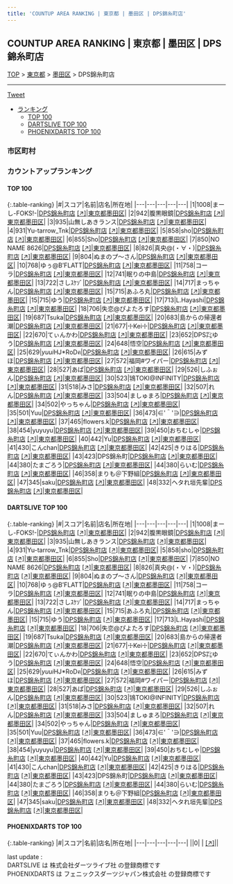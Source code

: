 ```yaml
---
title: 'COUNTUP AREA RANKING | 東京都 | 墨田区 | DPS錦糸町店'
---
```

## COUNTUP AREA RANKING | 東京都 | 墨田区 | DPS錦糸町店

[TOP](/darts/rank/) > [東京都](/darts/rank/東京都/) > [墨田区](/darts/rank/東京都/墨田区/) > DPS錦糸町店

___

<a href="https://twitter.com/share?ref_src=twsrc%5Etfw" data-text="COUNTUP AREA RANKING | 東京都墨田区DPS錦糸町店" class="twitter-share-button" data-hashtags="DARTSLIVE,PHOENIXDARTS,darts,ダーツ" data-show-count="false">Tweet</a>

* [ランキング](#カウントアップランキング)
    * [TOP 100](#top-100)
    * [DARTSLIVE TOP 100](#dartslive-top-100)
    * [PHOENIXDARTS TOP 100](#phoenixdarts-top-100)

### 市区町村

<ul>

</ul>

### カウントアップランキング

#### TOP 100



{:.table-ranking}
|#|スコア|名前|店名|所在地|
|---|---|---|---|---|
|1|1008|<span class="rank-name-dl">まーし-FOKS!-</span>|<a href="/darts/rank/shops/aab5702fe7c9f4c00d9b047a20a7ba1e.html">DPS錦糸町店</a> <a href="https://search.dartslive.com/jp/shop/aab5702fe7c9f4c00d9b047a20a7ba1e">[↗]</a>|<a href="/darts/rank/東京都/墨田区">東京都墨田区</a>|
|2|942|<span class="rank-name-dl">腹黒眼鏡</span>|<a href="/darts/rank/shops/aab5702fe7c9f4c00d9b047a20a7ba1e.html">DPS錦糸町店</a> <a href="https://search.dartslive.com/jp/shop/aab5702fe7c9f4c00d9b047a20a7ba1e">[↗]</a>|<a href="/darts/rank/東京都/墨田区">東京都墨田区</a>|
|3|935|<span class="rank-name-dl">山無しあきランス</span>|<a href="/darts/rank/shops/aab5702fe7c9f4c00d9b047a20a7ba1e.html">DPS錦糸町店</a> <a href="https://search.dartslive.com/jp/shop/aab5702fe7c9f4c00d9b047a20a7ba1e">[↗]</a>|<a href="/darts/rank/東京都/墨田区">東京都墨田区</a>|
|4|931|<span class="rank-name-dl">Yu-tarrow_Tnk</span>|<a href="/darts/rank/shops/aab5702fe7c9f4c00d9b047a20a7ba1e.html">DPS錦糸町店</a> <a href="https://search.dartslive.com/jp/shop/aab5702fe7c9f4c00d9b047a20a7ba1e">[↗]</a>|<a href="/darts/rank/東京都/墨田区">東京都墨田区</a>|
|5|858|<span class="rank-name-dl">sho</span>|<a href="/darts/rank/shops/aab5702fe7c9f4c00d9b047a20a7ba1e.html">DPS錦糸町店</a> <a href="https://search.dartslive.com/jp/shop/aab5702fe7c9f4c00d9b047a20a7ba1e">[↗]</a>|<a href="/darts/rank/東京都/墨田区">東京都墨田区</a>|
|6|855|<span class="rank-name-dl">Sho</span>|<a href="/darts/rank/shops/aab5702fe7c9f4c00d9b047a20a7ba1e.html">DPS錦糸町店</a> <a href="https://search.dartslive.com/jp/shop/aab5702fe7c9f4c00d9b047a20a7ba1e">[↗]</a>|<a href="/darts/rank/東京都/墨田区">東京都墨田区</a>|
|7|850|<span class="rank-name-dl">NO NAME 8626</span>|<a href="/darts/rank/shops/aab5702fe7c9f4c00d9b047a20a7ba1e.html">DPS錦糸町店</a> <a href="https://search.dartslive.com/jp/shop/aab5702fe7c9f4c00d9b047a20a7ba1e">[↗]</a>|<a href="/darts/rank/東京都/墨田区">東京都墨田区</a>|
|8|826|<span class="rank-name-dl">真央@(・∀・)</span>|<a href="/darts/rank/shops/aab5702fe7c9f4c00d9b047a20a7ba1e.html">DPS錦糸町店</a> <a href="https://search.dartslive.com/jp/shop/aab5702fe7c9f4c00d9b047a20a7ba1e">[↗]</a>|<a href="/darts/rank/東京都/墨田区">東京都墨田区</a>|
|9|804|<span class="rank-name-dl">ぬまのプ〜さん</span>|<a href="/darts/rank/shops/aab5702fe7c9f4c00d9b047a20a7ba1e.html">DPS錦糸町店</a> <a href="https://search.dartslive.com/jp/shop/aab5702fe7c9f4c00d9b047a20a7ba1e">[↗]</a>|<a href="/darts/rank/東京都/墨田区">東京都墨田区</a>|
|10|768|<span class="rank-name-dl">ゆぅ@B’FLATT</span>|<a href="/darts/rank/shops/aab5702fe7c9f4c00d9b047a20a7ba1e.html">DPS錦糸町店</a> <a href="https://search.dartslive.com/jp/shop/aab5702fe7c9f4c00d9b047a20a7ba1e">[↗]</a>|<a href="/darts/rank/東京都/墨田区">東京都墨田区</a>|
|11|758|<span class="rank-name-dl">コーラ</span>|<a href="/darts/rank/shops/aab5702fe7c9f4c00d9b047a20a7ba1e.html">DPS錦糸町店</a> <a href="https://search.dartslive.com/jp/shop/aab5702fe7c9f4c00d9b047a20a7ba1e">[↗]</a>|<a href="/darts/rank/東京都/墨田区">東京都墨田区</a>|
|12|741|<span class="rank-name-dl">眠りの中島</span>|<a href="/darts/rank/shops/aab5702fe7c9f4c00d9b047a20a7ba1e.html">DPS錦糸町店</a> <a href="https://search.dartslive.com/jp/shop/aab5702fe7c9f4c00d9b047a20a7ba1e">[↗]</a>|<a href="/darts/rank/東京都/墨田区">東京都墨田区</a>|
|13|722|<span class="rank-name-dl">さしｽｹｿﾞ</span>|<a href="/darts/rank/shops/aab5702fe7c9f4c00d9b047a20a7ba1e.html">DPS錦糸町店</a> <a href="https://search.dartslive.com/jp/shop/aab5702fe7c9f4c00d9b047a20a7ba1e">[↗]</a>|<a href="/darts/rank/東京都/墨田区">東京都墨田区</a>|
|14|717|<span class="rank-name-dl">まっちゃん</span>|<a href="/darts/rank/shops/aab5702fe7c9f4c00d9b047a20a7ba1e.html">DPS錦糸町店</a> <a href="https://search.dartslive.com/jp/shop/aab5702fe7c9f4c00d9b047a20a7ba1e">[↗]</a>|<a href="/darts/rank/東京都/墨田区">東京都墨田区</a>|
|15|715|<span class="rank-name-dl">あふろ丸</span>|<a href="/darts/rank/shops/aab5702fe7c9f4c00d9b047a20a7ba1e.html">DPS錦糸町店</a> <a href="https://search.dartslive.com/jp/shop/aab5702fe7c9f4c00d9b047a20a7ba1e">[↗]</a>|<a href="/darts/rank/東京都/墨田区">東京都墨田区</a>|
|15|715|<span class="rank-name-dl">ゆう</span>|<a href="/darts/rank/shops/aab5702fe7c9f4c00d9b047a20a7ba1e.html">DPS錦糸町店</a> <a href="https://search.dartslive.com/jp/shop/aab5702fe7c9f4c00d9b047a20a7ba1e">[↗]</a>|<a href="/darts/rank/東京都/墨田区">東京都墨田区</a>|
|17|713|<span class="rank-name-dl">L.Hayashi</span>|<a href="/darts/rank/shops/aab5702fe7c9f4c00d9b047a20a7ba1e.html">DPS錦糸町店</a> <a href="https://search.dartslive.com/jp/shop/aab5702fe7c9f4c00d9b047a20a7ba1e">[↗]</a>|<a href="/darts/rank/東京都/墨田区">東京都墨田区</a>|
|18|706|<span class="rank-name-dl">失恋@ぴよたろす</span>|<a href="/darts/rank/shops/aab5702fe7c9f4c00d9b047a20a7ba1e.html">DPS錦糸町店</a> <a href="https://search.dartslive.com/jp/shop/aab5702fe7c9f4c00d9b047a20a7ba1e">[↗]</a>|<a href="/darts/rank/東京都/墨田区">東京都墨田区</a>|
|19|687|<span class="rank-name-dl">Tsuka</span>|<a href="/darts/rank/shops/aab5702fe7c9f4c00d9b047a20a7ba1e.html">DPS錦糸町店</a> <a href="https://search.dartslive.com/jp/shop/aab5702fe7c9f4c00d9b047a20a7ba1e">[↗]</a>|<a href="/darts/rank/東京都/墨田区">東京都墨田区</a>|
|20|683|<span class="rank-name-dl">島からの帰還者潮</span>|<a href="/darts/rank/shops/aab5702fe7c9f4c00d9b047a20a7ba1e.html">DPS錦糸町店</a> <a href="https://search.dartslive.com/jp/shop/aab5702fe7c9f4c00d9b047a20a7ba1e">[↗]</a>|<a href="/darts/rank/東京都/墨田区">東京都墨田区</a>|
|21|677|<span class="rank-name-dl">☩Kei☩</span>|<a href="/darts/rank/shops/aab5702fe7c9f4c00d9b047a20a7ba1e.html">DPS錦糸町店</a> <a href="https://search.dartslive.com/jp/shop/aab5702fe7c9f4c00d9b047a20a7ba1e">[↗]</a>|<a href="/darts/rank/東京都/墨田区">東京都墨田区</a>|
|22|670|<span class="rank-name-dl">てぃんかわ</span>|<a href="/darts/rank/shops/aab5702fe7c9f4c00d9b047a20a7ba1e.html">DPS錦糸町店</a> <a href="https://search.dartslive.com/jp/shop/aab5702fe7c9f4c00d9b047a20a7ba1e">[↗]</a>|<a href="/darts/rank/東京都/墨田区">東京都墨田区</a>|
|23|652|<span class="rank-name-dl">DPS㌠ゆう</span>|<a href="/darts/rank/shops/aab5702fe7c9f4c00d9b047a20a7ba1e.html">DPS錦糸町店</a> <a href="https://search.dartslive.com/jp/shop/aab5702fe7c9f4c00d9b047a20a7ba1e">[↗]</a>|<a href="/darts/rank/東京都/墨田区">東京都墨田区</a>|
|24|648|<span class="rank-name-dl">悟空</span>|<a href="/darts/rank/shops/aab5702fe7c9f4c00d9b047a20a7ba1e.html">DPS錦糸町店</a> <a href="https://search.dartslive.com/jp/shop/aab5702fe7c9f4c00d9b047a20a7ba1e">[↗]</a>|<a href="/darts/rank/東京都/墨田区">東京都墨田区</a>|
|25|629|<span class="rank-name-dl">*yuui*HJ*RoDฅ</span>|<a href="/darts/rank/shops/aab5702fe7c9f4c00d9b047a20a7ba1e.html">DPS錦糸町店</a> <a href="https://search.dartslive.com/jp/shop/aab5702fe7c9f4c00d9b047a20a7ba1e">[↗]</a>|<a href="/darts/rank/東京都/墨田区">東京都墨田区</a>|
|26|615|<span class="rank-name-dl">みずほ</span>|<a href="/darts/rank/shops/aab5702fe7c9f4c00d9b047a20a7ba1e.html">DPS錦糸町店</a> <a href="https://search.dartslive.com/jp/shop/aab5702fe7c9f4c00d9b047a20a7ba1e">[↗]</a>|<a href="/darts/rank/東京都/墨田区">東京都墨田区</a>|
|27|572|<span class="rank-name-dl">福岡#ワイパー</span>|<a href="/darts/rank/shops/aab5702fe7c9f4c00d9b047a20a7ba1e.html">DPS錦糸町店</a> <a href="https://search.dartslive.com/jp/shop/aab5702fe7c9f4c00d9b047a20a7ba1e">[↗]</a>|<a href="/darts/rank/東京都/墨田区">東京都墨田区</a>|
|28|527|<span class="rank-name-dl">あぱ</span>|<a href="/darts/rank/shops/aab5702fe7c9f4c00d9b047a20a7ba1e.html">DPS錦糸町店</a> <a href="https://search.dartslive.com/jp/shop/aab5702fe7c9f4c00d9b047a20a7ba1e">[↗]</a>|<a href="/darts/rank/東京都/墨田区">東京都墨田区</a>|
|29|526|<span class="rank-name-dl">しふぉん</span>|<a href="/darts/rank/shops/aab5702fe7c9f4c00d9b047a20a7ba1e.html">DPS錦糸町店</a> <a href="https://search.dartslive.com/jp/shop/aab5702fe7c9f4c00d9b047a20a7ba1e">[↗]</a>|<a href="/darts/rank/東京都/墨田区">東京都墨田区</a>|
|30|523|<span class="rank-name-dl">鴇TOKI@INFINITY</span>|<a href="/darts/rank/shops/aab5702fe7c9f4c00d9b047a20a7ba1e.html">DPS錦糸町店</a> <a href="https://search.dartslive.com/jp/shop/aab5702fe7c9f4c00d9b047a20a7ba1e">[↗]</a>|<a href="/darts/rank/東京都/墨田区">東京都墨田区</a>|
|31|518|<span class="rank-name-dl">みさ</span>|<a href="/darts/rank/shops/aab5702fe7c9f4c00d9b047a20a7ba1e.html">DPS錦糸町店</a> <a href="https://search.dartslive.com/jp/shop/aab5702fe7c9f4c00d9b047a20a7ba1e">[↗]</a>|<a href="/darts/rank/東京都/墨田区">東京都墨田区</a>|
|32|507|<span class="rank-name-dl">れん</span>|<a href="/darts/rank/shops/aab5702fe7c9f4c00d9b047a20a7ba1e.html">DPS錦糸町店</a> <a href="https://search.dartslive.com/jp/shop/aab5702fe7c9f4c00d9b047a20a7ba1e">[↗]</a>|<a href="/darts/rank/東京都/墨田区">東京都墨田区</a>|
|33|504|<span class="rank-name-dl">ましゅまろ</span>|<a href="/darts/rank/shops/aab5702fe7c9f4c00d9b047a20a7ba1e.html">DPS錦糸町店</a> <a href="https://search.dartslive.com/jp/shop/aab5702fe7c9f4c00d9b047a20a7ba1e">[↗]</a>|<a href="/darts/rank/東京都/墨田区">東京都墨田区</a>|
|34|502|<span class="rank-name-dl">やっちゃん</span>|<a href="/darts/rank/shops/aab5702fe7c9f4c00d9b047a20a7ba1e.html">DPS錦糸町店</a> <a href="https://search.dartslive.com/jp/shop/aab5702fe7c9f4c00d9b047a20a7ba1e">[↗]</a>|<a href="/darts/rank/東京都/墨田区">東京都墨田区</a>|
|35|501|<span class="rank-name-dl">Yuu</span>|<a href="/darts/rank/shops/aab5702fe7c9f4c00d9b047a20a7ba1e.html">DPS錦糸町店</a> <a href="https://search.dartslive.com/jp/shop/aab5702fe7c9f4c00d9b047a20a7ba1e">[↗]</a>|<a href="/darts/rank/東京都/墨田区">東京都墨田区</a>|
|36|473|<span class="rank-name-dl">∈&#x27;＾&#x27;∋</span>|<a href="/darts/rank/shops/aab5702fe7c9f4c00d9b047a20a7ba1e.html">DPS錦糸町店</a> <a href="https://search.dartslive.com/jp/shop/aab5702fe7c9f4c00d9b047a20a7ba1e">[↗]</a>|<a href="/darts/rank/東京都/墨田区">東京都墨田区</a>|
|37|465|<span class="rank-name-dl">flowers.k</span>|<a href="/darts/rank/shops/aab5702fe7c9f4c00d9b047a20a7ba1e.html">DPS錦糸町店</a> <a href="https://search.dartslive.com/jp/shop/aab5702fe7c9f4c00d9b047a20a7ba1e">[↗]</a>|<a href="/darts/rank/東京都/墨田区">東京都墨田区</a>|
|38|454|<span class="rank-name-dl">yuyuyu</span>|<a href="/darts/rank/shops/aab5702fe7c9f4c00d9b047a20a7ba1e.html">DPS錦糸町店</a> <a href="https://search.dartslive.com/jp/shop/aab5702fe7c9f4c00d9b047a20a7ba1e">[↗]</a>|<a href="/darts/rank/東京都/墨田区">東京都墨田区</a>|
|39|450|<span class="rank-name-dl">おちむしゃ</span>|<a href="/darts/rank/shops/aab5702fe7c9f4c00d9b047a20a7ba1e.html">DPS錦糸町店</a> <a href="https://search.dartslive.com/jp/shop/aab5702fe7c9f4c00d9b047a20a7ba1e">[↗]</a>|<a href="/darts/rank/東京都/墨田区">東京都墨田区</a>|
|40|442|<span class="rank-name-dl">Yu</span>|<a href="/darts/rank/shops/aab5702fe7c9f4c00d9b047a20a7ba1e.html">DPS錦糸町店</a> <a href="https://search.dartslive.com/jp/shop/aab5702fe7c9f4c00d9b047a20a7ba1e">[↗]</a>|<a href="/darts/rank/東京都/墨田区">東京都墨田区</a>|
|41|430|<span class="rank-name-dl">こんchan</span>|<a href="/darts/rank/shops/aab5702fe7c9f4c00d9b047a20a7ba1e.html">DPS錦糸町店</a> <a href="https://search.dartslive.com/jp/shop/aab5702fe7c9f4c00d9b047a20a7ba1e">[↗]</a>|<a href="/darts/rank/東京都/墨田区">東京都墨田区</a>|
|42|425|<span class="rank-name-dl">きりはる</span>|<a href="/darts/rank/shops/aab5702fe7c9f4c00d9b047a20a7ba1e.html">DPS錦糸町店</a> <a href="https://search.dartslive.com/jp/shop/aab5702fe7c9f4c00d9b047a20a7ba1e">[↗]</a>|<a href="/darts/rank/東京都/墨田区">東京都墨田区</a>|
|43|423|<span class="rank-name-dl">DPS錦糸町</span>|<a href="/darts/rank/shops/aab5702fe7c9f4c00d9b047a20a7ba1e.html">DPS錦糸町店</a> <a href="https://search.dartslive.com/jp/shop/aab5702fe7c9f4c00d9b047a20a7ba1e">[↗]</a>|<a href="/darts/rank/東京都/墨田区">東京都墨田区</a>|
|44|380|<span class="rank-name-dl">たまごろう</span>|<a href="/darts/rank/shops/aab5702fe7c9f4c00d9b047a20a7ba1e.html">DPS錦糸町店</a> <a href="https://search.dartslive.com/jp/shop/aab5702fe7c9f4c00d9b047a20a7ba1e">[↗]</a>|<a href="/darts/rank/東京都/墨田区">東京都墨田区</a>|
|44|380|<span class="rank-name-dl">らいむ</span>|<a href="/darts/rank/shops/aab5702fe7c9f4c00d9b047a20a7ba1e.html">DPS錦糸町店</a> <a href="https://search.dartslive.com/jp/shop/aab5702fe7c9f4c00d9b047a20a7ba1e">[↗]</a>|<a href="/darts/rank/東京都/墨田区">東京都墨田区</a>|
|46|358|<span class="rank-name-dl">まりも＠下野組</span>|<a href="/darts/rank/shops/aab5702fe7c9f4c00d9b047a20a7ba1e.html">DPS錦糸町店</a> <a href="https://search.dartslive.com/jp/shop/aab5702fe7c9f4c00d9b047a20a7ba1e">[↗]</a>|<a href="/darts/rank/東京都/墨田区">東京都墨田区</a>|
|47|345|<span class="rank-name-dl">saku</span>|<a href="/darts/rank/shops/aab5702fe7c9f4c00d9b047a20a7ba1e.html">DPS錦糸町店</a> <a href="https://search.dartslive.com/jp/shop/aab5702fe7c9f4c00d9b047a20a7ba1e">[↗]</a>|<a href="/darts/rank/東京都/墨田区">東京都墨田区</a>|
|48|332|<span class="rank-name-dl">ヘタれ垣先輩</span>|<a href="/darts/rank/shops/aab5702fe7c9f4c00d9b047a20a7ba1e.html">DPS錦糸町店</a> <a href="https://search.dartslive.com/jp/shop/aab5702fe7c9f4c00d9b047a20a7ba1e">[↗]</a>|<a href="/darts/rank/東京都/墨田区">東京都墨田区</a>|


#### DARTSLIVE TOP 100



{:.table-ranking}
|#|スコア|名前|店名|所在地|
|---|---|---|---|---|
|1|1008|<span class="rank-name-dl">まーし-FOKS!-</span>|<a href="/darts/rank/shops/aab5702fe7c9f4c00d9b047a20a7ba1e.html">DPS錦糸町店</a> <a href="https://search.dartslive.com/jp/shop/aab5702fe7c9f4c00d9b047a20a7ba1e">[↗]</a>|<a href="/darts/rank/東京都/墨田区">東京都墨田区</a>|
|2|942|<span class="rank-name-dl">腹黒眼鏡</span>|<a href="/darts/rank/shops/aab5702fe7c9f4c00d9b047a20a7ba1e.html">DPS錦糸町店</a> <a href="https://search.dartslive.com/jp/shop/aab5702fe7c9f4c00d9b047a20a7ba1e">[↗]</a>|<a href="/darts/rank/東京都/墨田区">東京都墨田区</a>|
|3|935|<span class="rank-name-dl">山無しあきランス</span>|<a href="/darts/rank/shops/aab5702fe7c9f4c00d9b047a20a7ba1e.html">DPS錦糸町店</a> <a href="https://search.dartslive.com/jp/shop/aab5702fe7c9f4c00d9b047a20a7ba1e">[↗]</a>|<a href="/darts/rank/東京都/墨田区">東京都墨田区</a>|
|4|931|<span class="rank-name-dl">Yu-tarrow_Tnk</span>|<a href="/darts/rank/shops/aab5702fe7c9f4c00d9b047a20a7ba1e.html">DPS錦糸町店</a> <a href="https://search.dartslive.com/jp/shop/aab5702fe7c9f4c00d9b047a20a7ba1e">[↗]</a>|<a href="/darts/rank/東京都/墨田区">東京都墨田区</a>|
|5|858|<span class="rank-name-dl">sho</span>|<a href="/darts/rank/shops/aab5702fe7c9f4c00d9b047a20a7ba1e.html">DPS錦糸町店</a> <a href="https://search.dartslive.com/jp/shop/aab5702fe7c9f4c00d9b047a20a7ba1e">[↗]</a>|<a href="/darts/rank/東京都/墨田区">東京都墨田区</a>|
|6|855|<span class="rank-name-dl">Sho</span>|<a href="/darts/rank/shops/aab5702fe7c9f4c00d9b047a20a7ba1e.html">DPS錦糸町店</a> <a href="https://search.dartslive.com/jp/shop/aab5702fe7c9f4c00d9b047a20a7ba1e">[↗]</a>|<a href="/darts/rank/東京都/墨田区">東京都墨田区</a>|
|7|850|<span class="rank-name-dl">NO NAME 8626</span>|<a href="/darts/rank/shops/aab5702fe7c9f4c00d9b047a20a7ba1e.html">DPS錦糸町店</a> <a href="https://search.dartslive.com/jp/shop/aab5702fe7c9f4c00d9b047a20a7ba1e">[↗]</a>|<a href="/darts/rank/東京都/墨田区">東京都墨田区</a>|
|8|826|<span class="rank-name-dl">真央@(・∀・)</span>|<a href="/darts/rank/shops/aab5702fe7c9f4c00d9b047a20a7ba1e.html">DPS錦糸町店</a> <a href="https://search.dartslive.com/jp/shop/aab5702fe7c9f4c00d9b047a20a7ba1e">[↗]</a>|<a href="/darts/rank/東京都/墨田区">東京都墨田区</a>|
|9|804|<span class="rank-name-dl">ぬまのプ〜さん</span>|<a href="/darts/rank/shops/aab5702fe7c9f4c00d9b047a20a7ba1e.html">DPS錦糸町店</a> <a href="https://search.dartslive.com/jp/shop/aab5702fe7c9f4c00d9b047a20a7ba1e">[↗]</a>|<a href="/darts/rank/東京都/墨田区">東京都墨田区</a>|
|10|768|<span class="rank-name-dl">ゆぅ@B’FLATT</span>|<a href="/darts/rank/shops/aab5702fe7c9f4c00d9b047a20a7ba1e.html">DPS錦糸町店</a> <a href="https://search.dartslive.com/jp/shop/aab5702fe7c9f4c00d9b047a20a7ba1e">[↗]</a>|<a href="/darts/rank/東京都/墨田区">東京都墨田区</a>|
|11|758|<span class="rank-name-dl">コーラ</span>|<a href="/darts/rank/shops/aab5702fe7c9f4c00d9b047a20a7ba1e.html">DPS錦糸町店</a> <a href="https://search.dartslive.com/jp/shop/aab5702fe7c9f4c00d9b047a20a7ba1e">[↗]</a>|<a href="/darts/rank/東京都/墨田区">東京都墨田区</a>|
|12|741|<span class="rank-name-dl">眠りの中島</span>|<a href="/darts/rank/shops/aab5702fe7c9f4c00d9b047a20a7ba1e.html">DPS錦糸町店</a> <a href="https://search.dartslive.com/jp/shop/aab5702fe7c9f4c00d9b047a20a7ba1e">[↗]</a>|<a href="/darts/rank/東京都/墨田区">東京都墨田区</a>|
|13|722|<span class="rank-name-dl">さしｽｹｿﾞ</span>|<a href="/darts/rank/shops/aab5702fe7c9f4c00d9b047a20a7ba1e.html">DPS錦糸町店</a> <a href="https://search.dartslive.com/jp/shop/aab5702fe7c9f4c00d9b047a20a7ba1e">[↗]</a>|<a href="/darts/rank/東京都/墨田区">東京都墨田区</a>|
|14|717|<span class="rank-name-dl">まっちゃん</span>|<a href="/darts/rank/shops/aab5702fe7c9f4c00d9b047a20a7ba1e.html">DPS錦糸町店</a> <a href="https://search.dartslive.com/jp/shop/aab5702fe7c9f4c00d9b047a20a7ba1e">[↗]</a>|<a href="/darts/rank/東京都/墨田区">東京都墨田区</a>|
|15|715|<span class="rank-name-dl">あふろ丸</span>|<a href="/darts/rank/shops/aab5702fe7c9f4c00d9b047a20a7ba1e.html">DPS錦糸町店</a> <a href="https://search.dartslive.com/jp/shop/aab5702fe7c9f4c00d9b047a20a7ba1e">[↗]</a>|<a href="/darts/rank/東京都/墨田区">東京都墨田区</a>|
|15|715|<span class="rank-name-dl">ゆう</span>|<a href="/darts/rank/shops/aab5702fe7c9f4c00d9b047a20a7ba1e.html">DPS錦糸町店</a> <a href="https://search.dartslive.com/jp/shop/aab5702fe7c9f4c00d9b047a20a7ba1e">[↗]</a>|<a href="/darts/rank/東京都/墨田区">東京都墨田区</a>|
|17|713|<span class="rank-name-dl">L.Hayashi</span>|<a href="/darts/rank/shops/aab5702fe7c9f4c00d9b047a20a7ba1e.html">DPS錦糸町店</a> <a href="https://search.dartslive.com/jp/shop/aab5702fe7c9f4c00d9b047a20a7ba1e">[↗]</a>|<a href="/darts/rank/東京都/墨田区">東京都墨田区</a>|
|18|706|<span class="rank-name-dl">失恋@ぴよたろす</span>|<a href="/darts/rank/shops/aab5702fe7c9f4c00d9b047a20a7ba1e.html">DPS錦糸町店</a> <a href="https://search.dartslive.com/jp/shop/aab5702fe7c9f4c00d9b047a20a7ba1e">[↗]</a>|<a href="/darts/rank/東京都/墨田区">東京都墨田区</a>|
|19|687|<span class="rank-name-dl">Tsuka</span>|<a href="/darts/rank/shops/aab5702fe7c9f4c00d9b047a20a7ba1e.html">DPS錦糸町店</a> <a href="https://search.dartslive.com/jp/shop/aab5702fe7c9f4c00d9b047a20a7ba1e">[↗]</a>|<a href="/darts/rank/東京都/墨田区">東京都墨田区</a>|
|20|683|<span class="rank-name-dl">島からの帰還者潮</span>|<a href="/darts/rank/shops/aab5702fe7c9f4c00d9b047a20a7ba1e.html">DPS錦糸町店</a> <a href="https://search.dartslive.com/jp/shop/aab5702fe7c9f4c00d9b047a20a7ba1e">[↗]</a>|<a href="/darts/rank/東京都/墨田区">東京都墨田区</a>|
|21|677|<span class="rank-name-dl">☩Kei☩</span>|<a href="/darts/rank/shops/aab5702fe7c9f4c00d9b047a20a7ba1e.html">DPS錦糸町店</a> <a href="https://search.dartslive.com/jp/shop/aab5702fe7c9f4c00d9b047a20a7ba1e">[↗]</a>|<a href="/darts/rank/東京都/墨田区">東京都墨田区</a>|
|22|670|<span class="rank-name-dl">てぃんかわ</span>|<a href="/darts/rank/shops/aab5702fe7c9f4c00d9b047a20a7ba1e.html">DPS錦糸町店</a> <a href="https://search.dartslive.com/jp/shop/aab5702fe7c9f4c00d9b047a20a7ba1e">[↗]</a>|<a href="/darts/rank/東京都/墨田区">東京都墨田区</a>|
|23|652|<span class="rank-name-dl">DPS㌠ゆう</span>|<a href="/darts/rank/shops/aab5702fe7c9f4c00d9b047a20a7ba1e.html">DPS錦糸町店</a> <a href="https://search.dartslive.com/jp/shop/aab5702fe7c9f4c00d9b047a20a7ba1e">[↗]</a>|<a href="/darts/rank/東京都/墨田区">東京都墨田区</a>|
|24|648|<span class="rank-name-dl">悟空</span>|<a href="/darts/rank/shops/aab5702fe7c9f4c00d9b047a20a7ba1e.html">DPS錦糸町店</a> <a href="https://search.dartslive.com/jp/shop/aab5702fe7c9f4c00d9b047a20a7ba1e">[↗]</a>|<a href="/darts/rank/東京都/墨田区">東京都墨田区</a>|
|25|629|<span class="rank-name-dl">*yuui*HJ*RoDฅ</span>|<a href="/darts/rank/shops/aab5702fe7c9f4c00d9b047a20a7ba1e.html">DPS錦糸町店</a> <a href="https://search.dartslive.com/jp/shop/aab5702fe7c9f4c00d9b047a20a7ba1e">[↗]</a>|<a href="/darts/rank/東京都/墨田区">東京都墨田区</a>|
|26|615|<span class="rank-name-dl">みずほ</span>|<a href="/darts/rank/shops/aab5702fe7c9f4c00d9b047a20a7ba1e.html">DPS錦糸町店</a> <a href="https://search.dartslive.com/jp/shop/aab5702fe7c9f4c00d9b047a20a7ba1e">[↗]</a>|<a href="/darts/rank/東京都/墨田区">東京都墨田区</a>|
|27|572|<span class="rank-name-dl">福岡#ワイパー</span>|<a href="/darts/rank/shops/aab5702fe7c9f4c00d9b047a20a7ba1e.html">DPS錦糸町店</a> <a href="https://search.dartslive.com/jp/shop/aab5702fe7c9f4c00d9b047a20a7ba1e">[↗]</a>|<a href="/darts/rank/東京都/墨田区">東京都墨田区</a>|
|28|527|<span class="rank-name-dl">あぱ</span>|<a href="/darts/rank/shops/aab5702fe7c9f4c00d9b047a20a7ba1e.html">DPS錦糸町店</a> <a href="https://search.dartslive.com/jp/shop/aab5702fe7c9f4c00d9b047a20a7ba1e">[↗]</a>|<a href="/darts/rank/東京都/墨田区">東京都墨田区</a>|
|29|526|<span class="rank-name-dl">しふぉん</span>|<a href="/darts/rank/shops/aab5702fe7c9f4c00d9b047a20a7ba1e.html">DPS錦糸町店</a> <a href="https://search.dartslive.com/jp/shop/aab5702fe7c9f4c00d9b047a20a7ba1e">[↗]</a>|<a href="/darts/rank/東京都/墨田区">東京都墨田区</a>|
|30|523|<span class="rank-name-dl">鴇TOKI@INFINITY</span>|<a href="/darts/rank/shops/aab5702fe7c9f4c00d9b047a20a7ba1e.html">DPS錦糸町店</a> <a href="https://search.dartslive.com/jp/shop/aab5702fe7c9f4c00d9b047a20a7ba1e">[↗]</a>|<a href="/darts/rank/東京都/墨田区">東京都墨田区</a>|
|31|518|<span class="rank-name-dl">みさ</span>|<a href="/darts/rank/shops/aab5702fe7c9f4c00d9b047a20a7ba1e.html">DPS錦糸町店</a> <a href="https://search.dartslive.com/jp/shop/aab5702fe7c9f4c00d9b047a20a7ba1e">[↗]</a>|<a href="/darts/rank/東京都/墨田区">東京都墨田区</a>|
|32|507|<span class="rank-name-dl">れん</span>|<a href="/darts/rank/shops/aab5702fe7c9f4c00d9b047a20a7ba1e.html">DPS錦糸町店</a> <a href="https://search.dartslive.com/jp/shop/aab5702fe7c9f4c00d9b047a20a7ba1e">[↗]</a>|<a href="/darts/rank/東京都/墨田区">東京都墨田区</a>|
|33|504|<span class="rank-name-dl">ましゅまろ</span>|<a href="/darts/rank/shops/aab5702fe7c9f4c00d9b047a20a7ba1e.html">DPS錦糸町店</a> <a href="https://search.dartslive.com/jp/shop/aab5702fe7c9f4c00d9b047a20a7ba1e">[↗]</a>|<a href="/darts/rank/東京都/墨田区">東京都墨田区</a>|
|34|502|<span class="rank-name-dl">やっちゃん</span>|<a href="/darts/rank/shops/aab5702fe7c9f4c00d9b047a20a7ba1e.html">DPS錦糸町店</a> <a href="https://search.dartslive.com/jp/shop/aab5702fe7c9f4c00d9b047a20a7ba1e">[↗]</a>|<a href="/darts/rank/東京都/墨田区">東京都墨田区</a>|
|35|501|<span class="rank-name-dl">Yuu</span>|<a href="/darts/rank/shops/aab5702fe7c9f4c00d9b047a20a7ba1e.html">DPS錦糸町店</a> <a href="https://search.dartslive.com/jp/shop/aab5702fe7c9f4c00d9b047a20a7ba1e">[↗]</a>|<a href="/darts/rank/東京都/墨田区">東京都墨田区</a>|
|36|473|<span class="rank-name-dl">∈&#x27;＾&#x27;∋</span>|<a href="/darts/rank/shops/aab5702fe7c9f4c00d9b047a20a7ba1e.html">DPS錦糸町店</a> <a href="https://search.dartslive.com/jp/shop/aab5702fe7c9f4c00d9b047a20a7ba1e">[↗]</a>|<a href="/darts/rank/東京都/墨田区">東京都墨田区</a>|
|37|465|<span class="rank-name-dl">flowers.k</span>|<a href="/darts/rank/shops/aab5702fe7c9f4c00d9b047a20a7ba1e.html">DPS錦糸町店</a> <a href="https://search.dartslive.com/jp/shop/aab5702fe7c9f4c00d9b047a20a7ba1e">[↗]</a>|<a href="/darts/rank/東京都/墨田区">東京都墨田区</a>|
|38|454|<span class="rank-name-dl">yuyuyu</span>|<a href="/darts/rank/shops/aab5702fe7c9f4c00d9b047a20a7ba1e.html">DPS錦糸町店</a> <a href="https://search.dartslive.com/jp/shop/aab5702fe7c9f4c00d9b047a20a7ba1e">[↗]</a>|<a href="/darts/rank/東京都/墨田区">東京都墨田区</a>|
|39|450|<span class="rank-name-dl">おちむしゃ</span>|<a href="/darts/rank/shops/aab5702fe7c9f4c00d9b047a20a7ba1e.html">DPS錦糸町店</a> <a href="https://search.dartslive.com/jp/shop/aab5702fe7c9f4c00d9b047a20a7ba1e">[↗]</a>|<a href="/darts/rank/東京都/墨田区">東京都墨田区</a>|
|40|442|<span class="rank-name-dl">Yu</span>|<a href="/darts/rank/shops/aab5702fe7c9f4c00d9b047a20a7ba1e.html">DPS錦糸町店</a> <a href="https://search.dartslive.com/jp/shop/aab5702fe7c9f4c00d9b047a20a7ba1e">[↗]</a>|<a href="/darts/rank/東京都/墨田区">東京都墨田区</a>|
|41|430|<span class="rank-name-dl">こんchan</span>|<a href="/darts/rank/shops/aab5702fe7c9f4c00d9b047a20a7ba1e.html">DPS錦糸町店</a> <a href="https://search.dartslive.com/jp/shop/aab5702fe7c9f4c00d9b047a20a7ba1e">[↗]</a>|<a href="/darts/rank/東京都/墨田区">東京都墨田区</a>|
|42|425|<span class="rank-name-dl">きりはる</span>|<a href="/darts/rank/shops/aab5702fe7c9f4c00d9b047a20a7ba1e.html">DPS錦糸町店</a> <a href="https://search.dartslive.com/jp/shop/aab5702fe7c9f4c00d9b047a20a7ba1e">[↗]</a>|<a href="/darts/rank/東京都/墨田区">東京都墨田区</a>|
|43|423|<span class="rank-name-dl">DPS錦糸町</span>|<a href="/darts/rank/shops/aab5702fe7c9f4c00d9b047a20a7ba1e.html">DPS錦糸町店</a> <a href="https://search.dartslive.com/jp/shop/aab5702fe7c9f4c00d9b047a20a7ba1e">[↗]</a>|<a href="/darts/rank/東京都/墨田区">東京都墨田区</a>|
|44|380|<span class="rank-name-dl">たまごろう</span>|<a href="/darts/rank/shops/aab5702fe7c9f4c00d9b047a20a7ba1e.html">DPS錦糸町店</a> <a href="https://search.dartslive.com/jp/shop/aab5702fe7c9f4c00d9b047a20a7ba1e">[↗]</a>|<a href="/darts/rank/東京都/墨田区">東京都墨田区</a>|
|44|380|<span class="rank-name-dl">らいむ</span>|<a href="/darts/rank/shops/aab5702fe7c9f4c00d9b047a20a7ba1e.html">DPS錦糸町店</a> <a href="https://search.dartslive.com/jp/shop/aab5702fe7c9f4c00d9b047a20a7ba1e">[↗]</a>|<a href="/darts/rank/東京都/墨田区">東京都墨田区</a>|
|46|358|<span class="rank-name-dl">まりも＠下野組</span>|<a href="/darts/rank/shops/aab5702fe7c9f4c00d9b047a20a7ba1e.html">DPS錦糸町店</a> <a href="https://search.dartslive.com/jp/shop/aab5702fe7c9f4c00d9b047a20a7ba1e">[↗]</a>|<a href="/darts/rank/東京都/墨田区">東京都墨田区</a>|
|47|345|<span class="rank-name-dl">saku</span>|<a href="/darts/rank/shops/aab5702fe7c9f4c00d9b047a20a7ba1e.html">DPS錦糸町店</a> <a href="https://search.dartslive.com/jp/shop/aab5702fe7c9f4c00d9b047a20a7ba1e">[↗]</a>|<a href="/darts/rank/東京都/墨田区">東京都墨田区</a>|
|48|332|<span class="rank-name-dl">ヘタれ垣先輩</span>|<a href="/darts/rank/shops/aab5702fe7c9f4c00d9b047a20a7ba1e.html">DPS錦糸町店</a> <a href="https://search.dartslive.com/jp/shop/aab5702fe7c9f4c00d9b047a20a7ba1e">[↗]</a>|<a href="/darts/rank/東京都/墨田区">東京都墨田区</a>|


#### PHOENIXDARTS TOP 100



{:.table-ranking}
|#|スコア|名前|店名|所在地|
|---|---|---|---|---|
||0|<span class="rank-name-dl"> </span>|<a href="/darts/rank/shops/.html"></a> <a href="">[↗]</a>|<a href="/darts/rank//"></a>|


<div class="footer border-top border-gray-light mt-5 pt-3 text-right text-gray">
    last update : <span style="font-weight: italic" id="foot_last_modified"></span><br />
    DARTSLIVE は 株式会社ダーツライブ社 の登録商標です<br />
    PHOENIXDARTS は フェニックスダーツジャパン株式会社 の登録商標です<br />
</div>

<script src="https://cdnjs.cloudflare.com/ajax/libs/jquery.tablesorter/2.31.3/js/jquery.tablesorter.min.js" integrity="sha512-qzgd5cYSZcosqpzpn7zF2ZId8f/8CHmFKZ8j7mU4OUXTNRd5g+ZHBPsgKEwoqxCtdQvExE5LprwwPAgoicguNg==" crossorigin="anonymous" referrerpolicy="no-referrer"></script>
<link rel="stylesheet" href="https://cdnjs.cloudflare.com/ajax/libs/jquery.tablesorter/2.31.3/css/theme.default.min.css" integrity="sha512-wghhOJkjQX0Lh3NSWvNKeZ0ZpNn+SPVXX1Qyc9OCaogADktxrBiBdKGDoqVUOyhStvMBmJQ8ZdMHiR3wuEq8+w==" crossorigin="anonymous" referrerpolicy="no-referrer" />
<script>
$(function() {
    $(".table-ranking").tablesorter({sortList:[[0, 0]]});
    $("#foot_last_modified").text(formatDate(new Date(document.lastModified), 'yyyy-MM-dd HH:mm:ss'));
});
</script>

<script async src="https://platform.twitter.com/widgets.js" charset="utf-8"></script>